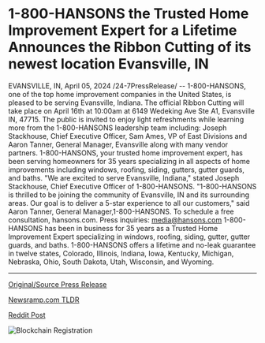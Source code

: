 # 1-800-HANSONS the Trusted Home Improvement Expert for a Lifetime Announces the Ribbon Cutting of its newest location Evansville, IN

EVANSVILLE, IN, April 05, 2024 /24-7PressRelease/ -- 1-800-HANSONS, one of the top home improvement companies in the United States, is pleased to be serving Evansville, Indiana.   The official Ribbon Cutting will take place on April 16th at 10:00am at 6149 Wedeking Ave Ste A1, Evansville IN, 47715.  The public is invited to enjoy light refreshments while learning more from the 1-800-HANSONS leadership team including: Joseph Stackhouse, Chief Executive Officer, Sam Ames, VP of East Divisions and Aaron Tanner, General Manager, Evansville along with many vendor partners.   1-800-HANSONS, your trusted home improvement expert, has been serving homeowners for 35 years specializing in all aspects of home improvements including windows, roofing, siding, gutters, gutter guards, and baths. "We are excited to serve Evansville, Indiana," stated Joseph Stackhouse, Chief Executive Officer of 1-800-HANSONS.   "1-800-HANSONS is thrilled to be joining the community of Evansville, IN and its surrounding areas. Our goal is to deliver a 5-star experience to all our customers," said Aaron Tanner, General Manager,1-800-HANSONS.   To schedule a free consultation, hansons.com. Press inquiries: media@hansons.com  1-800-HANSONS has been in business for 35 years as a Trusted Home Improvement Expert specializing in windows, roofing, siding, gutter, gutter guards, and baths. 1-800-HANSONS offers a lifetime and no-leak guarantee in twelve states, Colorado, Illinois, Indiana, Iowa, Kentucky, Michigan, Nebraska, Ohio, South Dakota, Utah, Wisconsin, and Wyoming. 

---

[Original/Source Press Release](https://www.24-7pressrelease.com/press-release/509848/1-800-hansons-the-trusted-home-improvement-expert-for-a-lifetime-announces-the-ribbon-cutting-of-its-newest-location-evansville-in)
                    

[Newsramp.com TLDR](None) 



[Reddit Post](https://www.reddit.com/r/newsramp/comments/1bwbuzx/1800hansons_expands_into_evansville_in_with/) 



![Blockchain Registration](https://cdn.newsramp.app/24-7PressRelease/qrcode/244/5/even3qDy.webp)